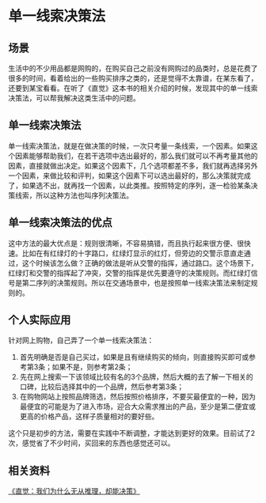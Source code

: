 # 单一线索决策法
## 场景
生活中的不少用品都是网购的，在购买自己之前没有网购过的品类时，总是花费了很多的时间，看着给出的一些购买排序之类的，还是觉得不太靠谱，在某东看了，还要到某宝看看。在听了《直觉》这本书的相关介绍的时候，发现其中的单一线索决策法，可以帮我解决这类生活中的问题。
## 单一线索决策法
单一线索决策法，就是在做决策的时候，一次只考量一条线索，一个因素。如果这个因素能够帮助我们，在若干选项中选出最好的，那么我们就可以不再考量其他的因素，直接就做出决定。如果这个因素下，几个选项都差不多，我们就再选择另外一个因素，来做比较和评判，如果这个因素下可以选出最好的，那么决策就完成了，如果选不出，就再找一个因素，以此类推。按照特定的序列，逐一检验某条决策线索，所以这种方法也叫序列决策法。
## 单一线索决策法的优点
这中方法的最大优点是：规则很清晰，不容易搞错，而且执行起来很方便、很快速。比如在有红绿灯的十字路口，红绿灯显示的红灯，但旁边的交警示意直走通过，这个时候该怎么做？正确的做法是听从交警的指挥，通过路口。这个场景下，红绿灯和交警的指挥起了冲突，交警的指挥是优先要遵守的决策规则。而红绿灯信号是第二序列的决策规则。所以在交通场景中，也是按照单一线索决策法来制定规则的。
## 个人实际应用
针对网上购物，自己弄了一个单一线索决策法：
1. 首先明确是否是自己买过，如果是且有继续购买的倾向，则直接购买即可或参考第3条；如果不是，则参考第2条；
2. 先在网上搜索一下该领域比较有名的3个品牌，然后大概的去了解一下相关的口碑，比较后选择其中的一个品牌，然后参考第3条；
3. 在购物网站上按照品牌筛选，然后按照价格排序，不要买最便宜的一种，因为最便宜的可能是为了进入市场，迎合大众需求推出的产品，至少是第二便宜或更高的价格产品，这样子质量相对的要好些。

这个只是初步的方法，需要在实践中不断调整，才能达到更好的效果。目前试了2次，感觉省了不少时间，买回来的东西也感觉还可以。
## 相关资料
[《直觉：我们为什么无从推理，却能决策》](https://book.douban.com/subject/26865075/)

